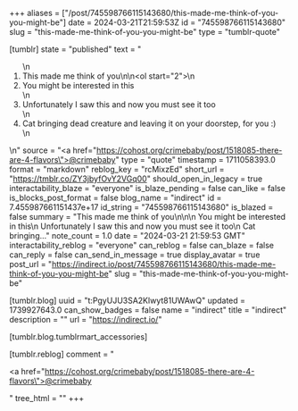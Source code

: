 +++
aliases = ["/post/745598766115143680/this-made-me-think-of-you-you-might-be"]
date = 2024-03-21T21:59:53Z
id = "745598766115143680"
slug = "this-made-me-think-of-you-you-might-be"
type = "tumblr-quote"

[tumblr]
state = "published"
text = "<ol>\n<li>This made me think of you\n\n<ol start=\"2\">\n<li>You might be interested in this</li>\n<li>Unfortunately I saw this and now you must see it too</li>\n<li>Cat bringing dead creature and leaving it on your doorstep, for you :)</li>\n</ol></li>\n</ol>"
source = "<a href=\"https://cohost.org/crimebaby/post/1518085-there-are-4-flavors\">@crimebaby</a>"
type = "quote"
timestamp = 1711058393.0
format = "markdown"
reblog_key = "rcMixzEd"
short_url = "https://tmblr.co/ZY3jbyfOvY2VGq00"
should_open_in_legacy = true
interactability_blaze = "everyone"
is_blaze_pending = false
can_like = false
is_blocks_post_format = false
blog_name = "indirect"
id = 7.455987661151437e+17
id_string = "745598766115143680"
is_blazed = false
summary = "This made me think of you\n\n\n You might be interested in this\n Unfortunately I saw this and now you must see it too\n Cat bringing..."
note_count = 1.0
date = "2024-03-21 21:59:53 GMT"
interactability_reblog = "everyone"
can_reblog = false
can_blaze = false
can_reply = false
can_send_in_message = true
display_avatar = true
post_url = "https://indirect.io/post/745598766115143680/this-made-me-think-of-you-you-might-be"
slug = "this-made-me-think-of-you-you-might-be"

[tumblr.blog]
uuid = "t:PgyUJU3SA2Klwyt81UWAwQ"
updated = 1739927643.0
can_show_badges = false
name = "indirect"
title = "indirect"
description = ""
url = "https://indirect.io/"

[tumblr.blog.tumblrmart_accessories]

[tumblr.reblog]
comment = "<p><a href=\"https://cohost.org/crimebaby/post/1518085-there-are-4-flavors\">@crimebaby</a></p>"
tree_html = ""
+++
